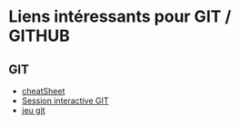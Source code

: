 # Liens intéressants pour GIT / GITHUB

## GIT

- [cheatSheet](https://dev.to/sarath_pm/git-cheatsheet-414e)
- [Session interactive GIT](https://learngitbranching.js.org/?locale=fr_FR)
- [jeu git](https://ohmygit.org/)
